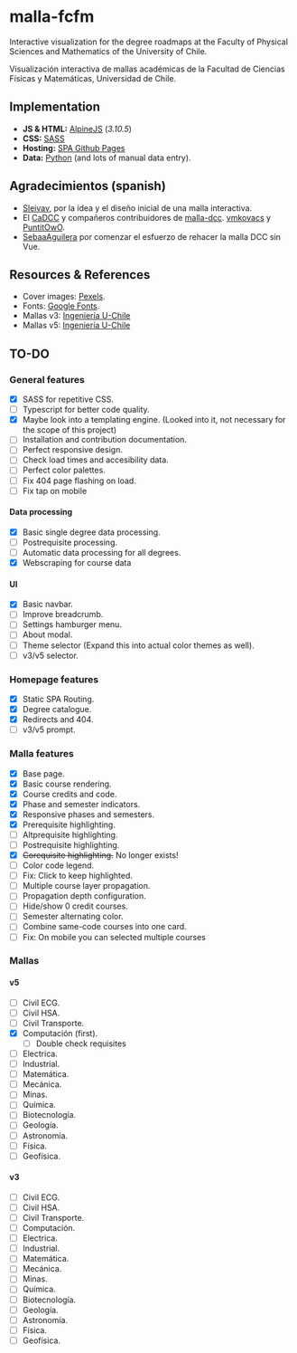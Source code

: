 # malla-fcfm

Interactive visualization for the degree roadmaps at the Faculty of Physical Sciences and Mathematics of the University of Chile.

Visualización interactiva de mallas académicas de la Facultad de Ciencias Físicas y Matemáticas, Universidad de Chile.

## Implementation

- **JS & HTML:** [AlpineJS](https://alpinejs.dev) (*3.10.5*)
- **CSS:** [SASS](https://sass-lang.com)
- **Hosting:** [SPA Github Pages](https://github.com/rafgraph/spa-github-pages)
- **Data:** [Python](https://www.python.org) (and lots of manual data entry).

## Agradecimientos (spanish)

- [Sleivav](https://github.com/sleivav), por la idea y el diseño inicial de una malla interactiva.
- El [CaDCC](https://cadcc.cl) y compañeros contribuidores de [malla-dcc](https://github.com/cadcc/malla-dcc). [vmkovacs](https://github.com/vmkovacs) y [PuntitOwO](https://github.com/PuntitOwO).
- [SebaaAguilera](https://github.com/SebaaAguilera) por comenzar el esfuerzo de rehacer la malla DCC sin Vue.

## Resources & References

- Cover images: [Pexels](https://www.pexels.com).
- Fonts: [Google Fonts](https://fonts.google.com).
- Mallas v3: [Ingeniería U-Chile](https://ingenieria.uchile.cl/escuela/pregrado/mallas-curriculares/mallas-curriculares-2007)
- Mallas v5: [Ingeniería U-Chile](https://ingenieria.uchile.cl/escuela/pregrado/mallas-curriculares/mallas-curriculares-2019)

## TO-DO

### General features

- [x] SASS for repetitive CSS.
- [ ] Typescript for better code quality.
- [x] Maybe look into a templating engine. (Looked into it, not necessary for the scope of this project)
- [ ] Installation and contribution documentation.
- [ ] Perfect responsive design.
- [ ] Check load times and accesibility data.
- [ ] Perfect color palettes.
- [ ] Fix 404 page flashing on load.
- [ ] Fix tap on mobile

#### Data processing

- [x] Basic single degree data processing.
- [ ] Postrequisite processing.
- [ ] Automatic data processing for all degrees.
- [x] Webscraping for course data

#### UI

- [x] Basic navbar.
- [ ] Improve breadcrumb.
- [ ] Settings hamburger menu.
- [ ] About modal.
- [ ] Theme selector (Expand this into actual color themes as well).
- [ ] v3/v5 selector.

### Homepage features

- [x] Static SPA Routing.
- [x] Degree catalogue.
- [x] Redirects and 404.
- [ ] v3/v5 prompt.

### Malla features

- [x] Base page.
- [x] Basic course rendering.
- [x] Course credits and code.
- [x] Phase and semester indicators.
- [x] Responsive phases and semesters.
- [x] Prerequisite highlighting.
- [ ] Altprequisite highlighting.
- [ ] Postrequisite highlighting.
- [x] ~~Corequisite highlighting.~~ No longer exists!
- [ ] Color code legend.
- [ ] Fix: Click to keep highlighted.
- [ ] Multiple course layer propagation.
- [ ] Propagation depth configuration.
- [ ] Hide/show 0 credit courses.
- [ ] Semester alternating color.
- [ ] Combine same-code courses into one card.
- [ ] Fix: On mobile you can selected multiple courses

### Mallas

#### v5

- [ ] Civil ECG.
- [ ] Civil HSA.
- [ ] Civil Transporte.
- [x] Computación (first).
  - [ ] Double check requisites
- [ ] Electrica.
- [ ] Industrial.
- [ ] Matemática.
- [ ] Mecánica.
- [ ] Minas.
- [ ] Química.
- [ ] Biotecnología.
- [ ] Geología.
- [ ] Astronomía.
- [ ] Física.
- [ ] Geofísica.

#### v3

- [ ] Civil ECG.
- [ ] Civil HSA.
- [ ] Civil Transporte.
- [ ] Computación.
- [ ] Electrica.
- [ ] Industrial.
- [ ] Matemática.
- [ ] Mecánica.
- [ ] Minas.
- [ ] Química.
- [ ] Biotecnología.
- [ ] Geología.
- [ ] Astronomía.
- [ ] Física.
- [ ] Geofísica.
